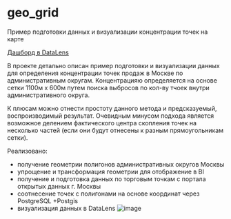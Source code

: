 # geo_grid
Пример подготовки данных и визуализации концентрации точек на карте

[Дашборд в DataLens](https://datalens.yandex/qk97nm2ebiayd)

В проекте детально описан пример подготовки и визуализации данных для определения концентрации точек продаж в Москве по административным округам.
Концентрацияю определяется на основе сетки 1100м x 600м путем поиска выбросов по кол-ву тчоек внутри административного округа.

К плюсам можно отнести простоту данного метода и предсказуемый, воспроизводимый результат.
Очевидным минусом подхода является возможное делением фактического центра скопления точек на несколько частей (если они будут отнесены к разным прямоугольникам сетки).

Реализовано:
- получение геометрии полигонов административных округов Москвы
- упрощение и трансформация геометрии для отображение в BI
- получение и подготовка данных по торговым точкам с портала открытых данных г. Москвы
- соотнесение точек с полигонами на основе координат через PostgreSQL +Postgis
- визуализация данных в DataLens
![image](https://github.com/user-attachments/assets/2d6614d2-4b13-40cf-b16d-b6848112ac55)

